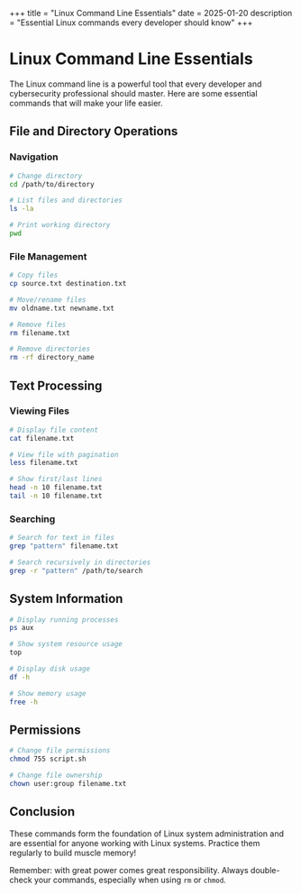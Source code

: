 +++
title = "Linux Command Line Essentials"
date = 2025-01-20
description = "Essential Linux commands every developer should know"
+++

# Linux Command Line Essentials

The Linux command line is a powerful tool that every developer and cybersecurity professional should master. Here are some essential commands that will make your life easier.

## File and Directory Operations

### Navigation
```bash
# Change directory
cd /path/to/directory

# List files and directories
ls -la

# Print working directory
pwd
```

### File Management
```bash
# Copy files
cp source.txt destination.txt

# Move/rename files
mv oldname.txt newname.txt

# Remove files
rm filename.txt

# Remove directories
rm -rf directory_name
```

## Text Processing

### Viewing Files
```bash
# Display file content
cat filename.txt

# View file with pagination
less filename.txt

# Show first/last lines
head -n 10 filename.txt
tail -n 10 filename.txt
```

### Searching
```bash
# Search for text in files
grep "pattern" filename.txt

# Search recursively in directories
grep -r "pattern" /path/to/search
```

## System Information

```bash
# Display running processes
ps aux

# Show system resource usage
top

# Display disk usage
df -h

# Show memory usage
free -h
```

## Permissions

```bash
# Change file permissions
chmod 755 script.sh

# Change file ownership
chown user:group filename.txt
```

## Conclusion

These commands form the foundation of Linux system administration and are essential for anyone working with Linux systems. Practice them regularly to build muscle memory!

Remember: with great power comes great responsibility. Always double-check your commands, especially when using `rm` or `chmod`.
